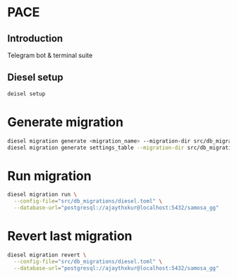 # PACE

## Introduction
Telegram bot & terminal suite

## Diesel setup
```sh
deisel setup
```

# Generate migration
```sh
diesel migration generate <migration_name> --migration-dir src/db_migrations/migrations 
diesel migration generate settings_table --migration-dir src/db_migrations/migrations 
```

# Run migration
```sh
diesel migration run \
  --config-file="src/db_migrations/diesel.toml" \
  --database-url="postgresql://ajaythxkur@localhost:5432/samosa_gg"
```

# Revert last migration
```sh
diesel migration revert \
  --config-file="src/db_migrations/diesel.toml" \
  --database-url="postgresql://ajaythxkur@localhost:5432/samosa_gg"
```